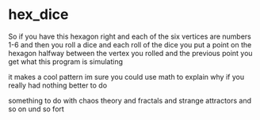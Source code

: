 # hex_dice
So if you have this hexagon right
and each of the six vertices are numbers 1-6
and then you roll a dice
and each roll of the dice you put a point on the hexagon halfway between the vertex you rolled and the previous point
you get what this program is simulating

it makes a cool pattern im sure you could use math to explain why if you really had nothing better to do

something to do with chaos theory and fractals and strange attractors and so on und so fort
